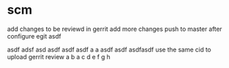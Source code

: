 scm
===
add changes to be reviewd in gerrit
add more changes
push to master after configure egit
asdf

asdf
adsf
asd
asdf
asdf
asdf
a
a
asdf
asdf
asdfasdf
use the same cid to upload gerrit review
a
b
a
c
d
e
f
g
h